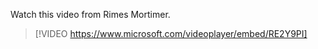 Watch this video from Rimes Mortimer. 

> [!VIDEO https://www.microsoft.com/videoplayer/embed/RE2Y9PI]
